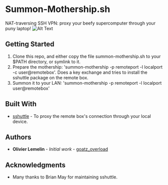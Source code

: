 # Summon-Mothership.sh

NAT-traversing SSH VPN: proxy your beefy supercomputer through your puny laptop!
![Alt Text](https://i.redditmedia.com/vsWQAnzjp0da58G_j6Oh-JmfiBlGgHiwM7A6qluEqW4.jpg?s=a9c2461b630e95e48fc44dc70ae7eeee)

## Getting Started

1. Clone this repo, and either copy the file summon-mothership.sh to your $PATH directory, or symlink to it.
2. Prepare the mothership: 'summon-mothership -p remoteport -l localport -c user@remotebox'. Does a key exchange and tries to install the sshuttle package on the remote box.
3. Summon it to your LAN: 'summon-mothership -p remoteport -l localport user@remotebox'

## Built With

* [sshuttle](https://github.com/sshuttle/sshuttle) - To proxy the remote box's connection through your local device.

## Authors

* **Olivier Lemelin** - *Initial work* - [goatz_overload](https://github.com/zante)


## Acknowledgments

* Many thanks to Brian May for maintaining sshuttle.



